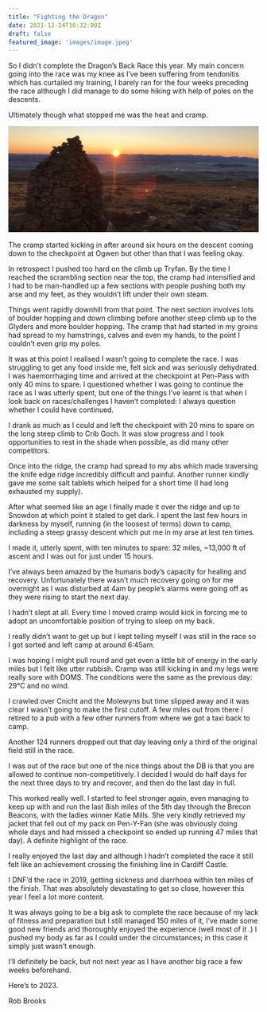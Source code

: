 ```yaml
---
title: "Fighting the Dragon"
date: 2021-12-24T16:32:00Z
draft: false
featured_image: 'images/image.jpeg'
---
```


So I didn’t complete the Dragon’s Back Race this year. My main concern going into the race was my knee as I’ve been suffering from tendonitis which has curtailed my training, I barely ran for the four weeks preceding the race although I did manage to do some hiking with help of poles on the descents.

Ultimately though what stopped me was the heat and cramp.

![Tux, the Linux mascot](/images/image.jpeg)

The cramp started kicking in after around six hours on the descent coming down to the checkpoint at Ogwen but other than that I was feeling okay.

In retrospect I pushed too hard on the climb up Tryfan. By the time I reached the scrambling section near the top, the cramp had intensified and I had to be man-handled up a few sections with people pushing both my arse and my feet, as they wouldn’t lift under their own steam.

Things went rapidly downhill from that point. The next section involves lots of boulder hopping and down climbing before another steep climb up to the Glyders and more boulder hopping. The cramp that had started in my groins had spread to my hamstrings, calves and even my hands, to the point I couldn’t even grip my poles.

It was at this point I realised I wasn’t going to complete the race. I was struggling to get any food inside me, felt sick and was seriously dehydrated. I was haemorrhaging time and arrived at the checkpoint at Pen-Pass with only 40 mins to spare. I questioned whether I was going to continue the race as I was utterly spent, but one of the things I’ve learnt is that when I look back on races/challenges I haven’t completed: I always question whether I could have continued.

I drank as much as I could and left the checkpoint with 20 mins to spare on the long steep climb to Crib Goch. It was slow progress and I took opportunities to rest in the shade when possible, as did many other competitors.

Once into the ridge, the cramp had spread to my abs which made traversing the knife edge ridge incredibly difficult and painful. Another runner kindly gave me some salt tablets which helped for a short time (I had long exhausted my supply).

After what seemed like an age I finally made it over the ridge and up to Snowdon at which point it stated to get dark. I spent the last few hours in darkness by myself, running (in the loosest of terms) down to camp, including a steep grassy descent which put me in my arse at lest ten times.

I made it, utterly spent, with ten minutes to spare: 32 miles, ~13,000 ft of ascent and I was out for just under 15 hours.

I’ve always been amazed by the humans body’s capacity for healing and recovery. Unfortunately there wasn’t much recovery going on for me overnight as I was disturbed at 4am by people’s alarms were going off as they were rising to start the next day.

I hadn’t slept at all. Every time I moved cramp would kick in forcing me to adopt an uncomfortable position of trying to sleep on my back.

I really didn’t want to get up but I kept telling myself I was still in the race so I got sorted and left camp at around 6:45am.

I was hoping I might pull round and get even a little bit of energy in the early miles but I felt like utter rubbish. Cramp was still kicking in and my legs were really sore with DOMS. The conditions were the same as the previous day: 29°C and no wind.

I crawled over Cnicht and the Molewyns but time slipped away and it was clear I wasn’t going to make the first cutoff. A few miles out from there I retired to a pub with a few other runners from where we got a taxi back to camp.

Another 124 runners dropped out that day leaving only a third of the original field still in the race.

I was out of the race but one of the nice things about the DB is that you are allowed to continue non-competitively. I decided I would do half days for the next three days to try and recover, and then do the last day in full.

This worked really well. I started to feel stronger again, even managing to keep up with and run the last 8ish miles of the 5th day through the Brecon Beacons, with the ladies winner Katie Mills. She very kindly retrieved my jacket that fell out of my pack on Pen-Y-Fan (she was obviously doing whole days and had missed a checkpoint so ended up running 47 miles that day). A definite highlight of the race.

I really enjoyed the last day and although I hadn’t completed the race it still felt like an achievement crossing the finishing line in Cardiff Castle.

I DNF’d the race in 2019, getting sickness and diarrhoea within ten miles of the finish. That was absolutely devastating to get so close, however this year I feel a lot more content.

It was always going to be a big ask to complete the race because of my lack of fitness and preparation but I still managed 150 miles of it, I’ve made some good new friends and thoroughly enjoyed the experience (well most of it .) I pushed my body as far as I could under the circumstances; in this case it simply just wasn’t enough.

I’ll definitely be back, but not next year as I have another big race a few weeks beforehand.

Here’s to 2023.

Rob Brooks

